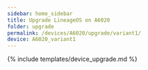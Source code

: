 ```yaml
---
sidebar: home_sidebar
title: Upgrade LineageOS on A6020
folder: upgrade
permalink: /devices/A6020/upgrade/variant1/
device: A6020_variant1
---
```

{% include templates/device_upgrade.md %}
